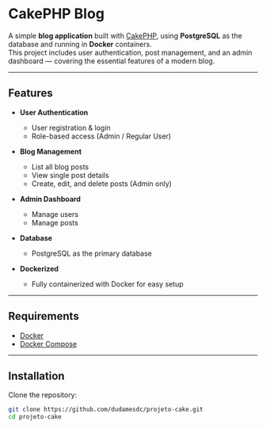 # CakePHP Blog

A simple **blog application** built with [CakePHP](https://cakephp.org/), using **PostgreSQL** as the database and running in **Docker** containers.  
This project includes user authentication, post management, and an admin dashboard — covering the essential features of a modern blog.

---

##  Features

- **User Authentication**
  - User registration & login
  - Role-based access (Admin / Regular User)

- **Blog Management**
  - List all blog posts
  - View single post details
  - Create, edit, and delete posts (Admin only)

- **Admin Dashboard**
  - Manage users
  - Manage posts

- **Database**
  - PostgreSQL as the primary database

- **Dockerized**
  - Fully containerized with Docker for easy setup

---

## Requirements

- [Docker](https://docs.docker.com/get-docker/)  
- [Docker Compose](https://docs.docker.com/compose/)  

---

##  Installation

Clone the repository:

```bash
git clone https://github.com/dudamesdc/projeto-cake.git
cd projeto-cake
